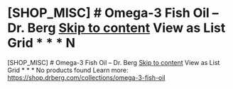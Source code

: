 # [SHOP_MISC] # Omega-3 Fish Oil – Dr. Berg [Skip to content](#main-content) View as List Grid * * * N

[SHOP_MISC] # Omega-3 Fish Oil – Dr. Berg [Skip to content](#main-content) View as List Grid * * * No products found
Learn more: https://shop.drberg.com/collections/omega-3-fish-oil
